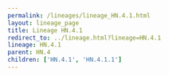 ```yaml
---
permalink: /lineages/lineage_HN.4.1.html
layout: lineage_page
title: Lineage HN.4.1
redirect_to: ../lineage.html?lineage=HN.4.1
lineage: HN.4.1
parent: HN.4
children: ['HN.4.1', 'HN.4.1.1']
---
```

